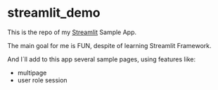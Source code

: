 # streamlit_demo

This is the repo of my [Streamlit](https://streamlit.io/) Sample App.

The main goal for me is FUN, despite of learning Streamlit Framework.

And I´ll add to this app several sample pages, using features like:

* multipage
* user role session

